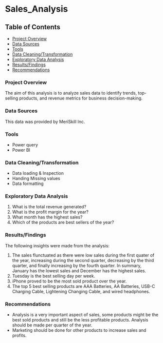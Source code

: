 # Sales_Analysis

## Table of Contents
- [Project Overview](#projectoverview)
- [Data Sources](#datasources)
- [Tools](#tools)
- [Data Cleaning/Transformation](#datacleaningtransformation)
- [Exploratory Data Analysis](#exploratorydataanalysis)
- [Results/Findings](#resultsfindings)
- [Recommendations](#recommendations)

### Project Overview

The aim of this analysis is to analyze sales data to identify trends, top-selling products, and revenue metrics for business decision-making. 


### Data Sources
This data was provided by MeriSkill Inc.

### Tools
- Power query
- Power BI  

### Data Cleaning/Transformation
- Data loading & Inspection
- Handing Missing values
- Data formatting

### Exploratory Data Analysis
1. What is the total revenue generated?
2. What is the profit margin for the year?
3. What month has the highest sales?
4. Which of the products are best sellers of the year?

### Results/Findings
The following insights were made from the analysis:
1. The sales flunctuated as there were low sales during the first quater of the year, increasing during the second quarter, decreasing by the third quarter, and finally increasing by the fourth quarter. In summary, January has the lowest sales and December has the highest sales.
2. Tuesday is the best selling day per week.
3. iPhone proved to be the most sold product over the year.
4. The top 5 best selling products are AAA Batteries, AA Batteries, USB-C Charging Cable, Lightening Changing Cable, and wired headphones.

### Recommendations
- Analysis is a very important aspect of sales, some products might be the best sold products and still be the less profitable products. Analysis should be made per quarter of the year.
- Marketing should be done for other products to increase sales and profits.


